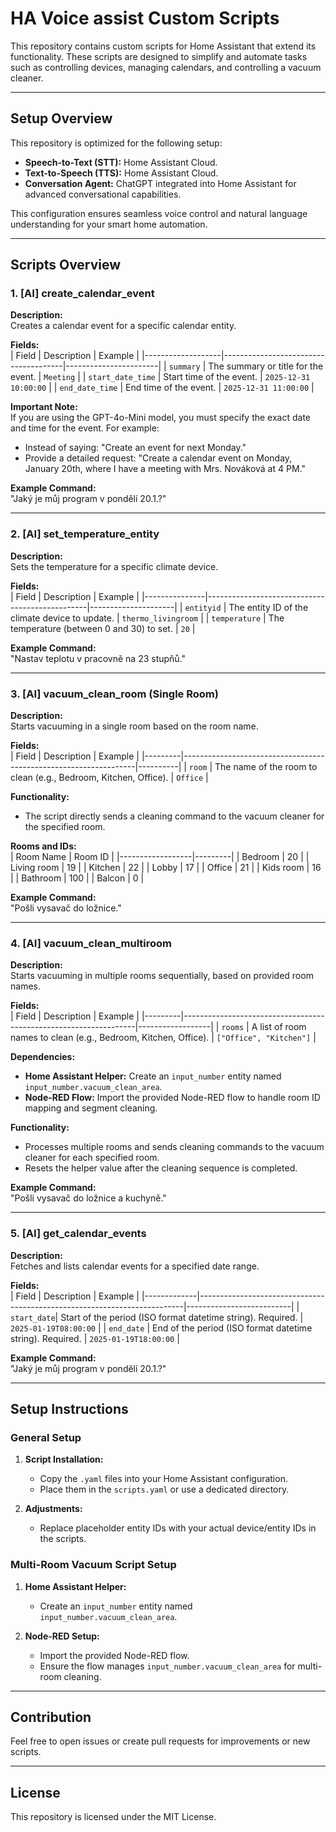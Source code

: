 # HA Voice assist Custom Scripts

This repository contains custom scripts for Home Assistant that extend its functionality. These scripts are designed to simplify and automate tasks such as controlling devices, managing calendars, and controlling a vacuum cleaner.

---

## Setup Overview

This repository is optimized for the following setup:

- **Speech-to-Text (STT):** Home Assistant Cloud.  
- **Text-to-Speech (TTS):** Home Assistant Cloud.  
- **Conversation Agent:** ChatGPT integrated into Home Assistant for advanced conversational capabilities.

This configuration ensures seamless voice control and natural language understanding for your smart home automation.

---

## Scripts Overview

### 1. **[AI] create_calendar_event**
**Description:**  
Creates a calendar event for a specific calendar entity.

**Fields:**  
| Field            | Description                          | Example               |
|-------------------|--------------------------------------|-----------------------|
| `summary`         | The summary or title for the event. | `Meeting`             |
| `start_date_time` | Start time of the event.            | `2025-12-31 10:00:00` |
| `end_date_time`   | End time of the event.              | `2025-12-31 11:00:00` |

**Important Note:**  
If you are using the GPT-4o-Mini model, you must specify the exact date and time for the event. For example:
- Instead of saying: "Create an event for next Monday."
- Provide a detailed request: "Create a calendar event on Monday, January 20th, where I have a meeting with Mrs. Nováková at 4 PM."

**Example Command:**  
"Jaký je můj program v pondělí 20.1.?"

---

### 2. **[AI] set_temperature_entity**
**Description:**  
Sets the temperature for a specific climate device.

**Fields:**  
| Field         | Description                                    | Example             |
|---------------|------------------------------------------------|---------------------|
| `entityid`    | The entity ID of the climate device to update. | `thermo_livingroom` |
| `temperature` | The temperature (between 0 and 30) to set.     | `20`                |

**Example Command:**  
"Nastav teplotu v pracovně na 23 stupňů."

---

### 3. **[AI] vacuum_clean_room (Single Room)**
**Description:**  
Starts vacuuming in a single room based on the room name.

**Fields:**  
| Field   | Description                                                      | Example  |
|---------|------------------------------------------------------------------|----------|
| `room`  | The name of the room to clean (e.g., Bedroom, Kitchen, Office).  | `Office` |

**Functionality:**  
- The script directly sends a cleaning command to the vacuum cleaner for the specified room.

**Rooms and IDs:**  
| Room Name       | Room ID |
|------------------|---------|
| Bedroom          | 20      |
| Living room      | 19      |
| Kitchen          | 22      |
| Lobby            | 17      |
| Office           | 21      |
| Kids room        | 16      |
| Bathroom         | 100     |
| Balcon           | 0       |

**Example Command:**  
"Pošli vysavač do ložnice."

---

### 4. **[AI] vacuum_clean_multiroom**
**Description:**  
Starts vacuuming in multiple rooms sequentially, based on provided room names.

**Fields:**  
| Field   | Description                                                      | Example          |
|---------|------------------------------------------------------------------|------------------|
| `rooms` | A list of room names to clean (e.g., Bedroom, Kitchen, Office).  | `["Office", "Kitchen"]` |

**Dependencies:**  
- **Home Assistant Helper:** Create an `input_number` entity named `input_number.vacuum_clean_area`.
- **Node-RED Flow:** Import the provided Node-RED flow to handle room ID mapping and segment cleaning.

**Functionality:**  
- Processes multiple rooms and sends cleaning commands to the vacuum cleaner for each specified room.
- Resets the helper value after the cleaning sequence is completed.

**Example Command:**  
"Pošli vysavač do ložnice a kuchyně."

---

### 5. **[AI] get_calendar_events**
**Description:**  
Fetches and lists calendar events for a specified date range.

**Fields:**  
| Field       | Description                                                              | Example                  |
|-------------|--------------------------------------------------------------------------|--------------------------|
| `start_date`| Start of the period (ISO format datetime string). Required.              | `2025-01-19T08:00:00`    |
| `end_date`  | End of the period (ISO format datetime string). Required.                | `2025-01-19T18:00:00`    |

**Example Command:**  
"Jaký je můj program v pondělí 20.1.?"

---

## Setup Instructions

### General Setup
1. **Script Installation:**
   - Copy the `.yaml` files into your Home Assistant configuration.
   - Place them in the `scripts.yaml` or use a dedicated directory.

2. **Adjustments:**
   - Replace placeholder entity IDs with your actual device/entity IDs in the scripts.

### Multi-Room Vacuum Script Setup
1. **Home Assistant Helper:**
   - Create an `input_number` entity named `input_number.vacuum_clean_area`.

2. **Node-RED Setup:**
   - Import the provided Node-RED flow.
   - Ensure the flow manages `input_number.vacuum_clean_area` for multi-room cleaning.

---

## Contribution
Feel free to open issues or create pull requests for improvements or new scripts.

---

## License
This repository is licensed under the MIT License.
